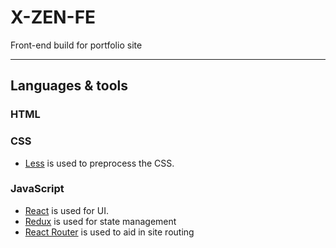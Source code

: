# X-ZEN-FE
Front-end build for portfolio site

---

## Languages & tools

### HTML

### CSS
- [Less](http://lesscss.org/) is used to preprocess the CSS.

### JavaScript

- [React](http://facebook.github.io/react) is used for UI.
- [Redux](https://redux.js.org/) is used for state management
- [React Router](https://reacttraining.com/react-router/) is used to aid in site routing
